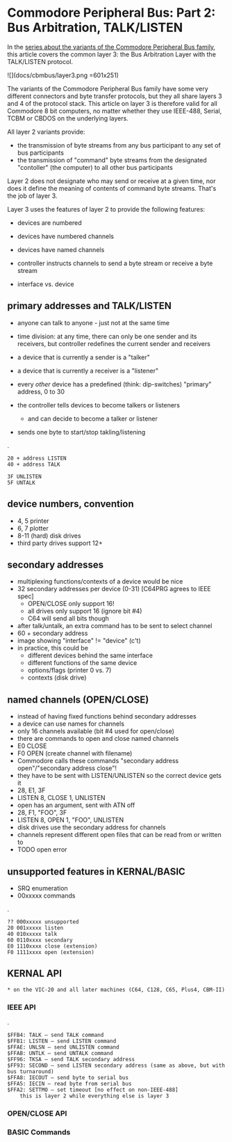 # Commodore Peripheral Bus: Part 2: Bus Arbitration, TALK/LISTEN

In the [series about the variants of the Commodore Peripheral Bus family](https://www.pagetable.com/?p=1018), this article covers the common layer 3: the Bus Arbitration Layer with the TALK/LISTEN protocol.

![](docs/cbmbus/layer3.png =601x251)

The variants of the Commodore Peripheral Bus family have some very different connectors and byte transfer protocols, but they all share layers 3 and 4 of the protocol stack. This article on layer 3 is therefore valid for all Commodore 8 bit computers, no matter whether they use IEEE-488, Serial, TCBM or CBDOS on the underlying layers.

All layer 2 variants provide:

* the transmission of byte streams from any bus participant to any set of bus participants
* the transmission of "command" byte streams from the designated "contoller" (the computer) to all other bus participants

Layer 2 does not designate who may send or receive at a given time, nor does it define the meaning of contents of command byte streams. That's the job of layer 3.

Layer 3 uses the features of layer 2 to provide the following features:

* devices are numbered
* devices have numbered channels
* devices have named channels
* controller instructs channels to send a byte stream or receive a byte stream


* interface vs. device

## primary addresses and TALK/LISTEN
* anyone can talk to anyone - just not at the same time
* time division: at any time, there can only be one sender and its receivers, but controller redefines the current sender and receivers
* a device that is currently a sender is a "talker"
* a device that is currently a receiver is a "listener"
* every *other* device has a predefined (think: dip-switches) "primary" address, 0 to 30
* the controller tells devices to become talkers or listeners
	* and can decide to become a talker or listener

* sends one byte to start/stop takling/listening

.

	20 + address LISTEN
	40 + address TALK

	3F UNLISTEN
	5F UNTALK


## device numbers, convention
* 4, 5 printer
* 6, 7 plotter
* 8-11 (hard) disk drives
* third party drives support 12+

## secondary addresses
* multiplexing functions/contexts of a device would be nice
* 32 secondary addresses per device (0-31) [C64PRG agrees to IEEE spec]
	* OPEN/CLOSE only support 16!
	* all drives only support 16 (ignore bit #4)
	* C64 will send all bits though
* after talk/untalk, an extra command has to be sent to select channel
* 60 + secondary address
* image showing "interface" != "device" (c't)
* in practice, this could be
	* different devices behind the same interface
	* different functions of the same device
	* options/flags (printer 0 vs. 7)
	* contexts (disk drive)

## named channels (OPEN/CLOSE)
* instead of having fixed functions behind secondary addresses
* a device can use names for channels
* only 16 channels available (bit #4 used for open/close)
* there are commands to open and close named channels
* E0 CLOSE
* F0 OPEN (create channel with filename)
* Commodore calls these commands "secondary address open"/"secondary address close"!
* they have to be sent with LISTEN/UNLISTEN so the correct device gets it
* 28, E1, 3F
* LISTEN 8, CLOSE 1, UNLISTEN
* open has an argument, sent with ATN off
* 28, F1, "FOO", 3F
* LISTEN 8, OPEN 1, "FOO", UNLISTEN
* disk drives use the secondary address for channels
* channels represent different open files that can be read from or written to
* TODO open error

## unsupported features in KERNAL/BASIC
* SRQ enumeration
* 00xxxxx commands

.

	?? 000xxxxx unsupported
	20 001xxxxx listen
	40 010xxxxx talk
	60 0110xxxx secondary
	E0 1110xxxx close (extension)
	F0 1111xxxx open (extension)

## KERNAL API
	* on the VIC-20 and all later machines (C64, C128, C65, Plus4, CBM-II)

### IEEE API
.

	$FFB4: TALK – send TALK command
	$FFB1: LISTEN – send LISTEN command
	$FFAE: UNLSN – send UNLISTEN command
	$FFAB: UNTLK – send UNTALK command
	$FF96: TKSA – send TALK secondary address
	$FF93: SECOND – send LISTEN secondary address (same as above, but with bus turnaround)
	$FFA8: IECOUT – send byte to serial bus
	$FFA5: IECIN – read byte from serial bus
	$FFA2: SETTMO – set timeout [no effect on non-IEEE-488]
		this is layer 2 while everything else is layer 3

### OPEN/CLOSE API

### BASIC Commands